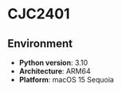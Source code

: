 # CJC2401

## Environment

- **Python version**: 3.10
- **Architecture**: ARM64
- **Platform**: macOS 15 Sequoia
